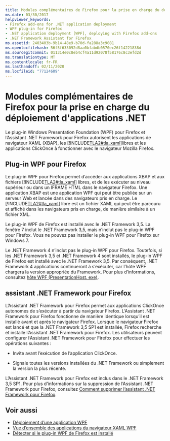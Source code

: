 ```yaml
---
title: Modules complémentaires de Firefox pour la prise en charge du déploiement d'applications .NET
ms.date: 03/30/2017
helpviewer_keywords:
- Firefox add-ons for .NET application deployment
- WPF plug-in for Firefox
- .NET application deployment [WPF], deploying with Firefox add-ons
- .NET Framework Assistant for Firefox
ms.assetid: 2403403b-9b14-48e9-b70d-fa288a3c9081
ms.openlocfilehash: 56f5f633092d8aa0bfabdb0570ec26f14221838d
ms.sourcegitcommit: 011314e0c8eb4cf4a11d92078f58176c8c3efd2d
ms.translationtype: MT
ms.contentlocale: fr-FR
ms.lasthandoff: 02/11/2020
ms.locfileid: "77124609"
---
```

# <a name="firefox-add-ons-to-support-net-application-deployment"></a>Modules complémentaires de Firefox pour la prise en charge du déploiement d'applications .NET
Le plug-in Windows Presentation Foundation (WPF) pour Firefox et l’Assistant .NET Framework pour Firefox autorisent les applications de navigateur XAML (XBAP), les [!INCLUDE[TLA2#tla_xaml](../../../../includes/tla2sharptla-xaml-md.md)]libres et les applications ClickOnce à fonctionner avec le navigateur Mozilla Firefox.  
  
## <a name="wpf-plug-in-for-firefox"></a>Plug-in WPF pour Firefox  
 Le plug-in WPF pour Firefox permet d’accéder aux applications XBAP et aux fichiers [!INCLUDE[TLA2#tla_xaml](../../../../includes/tla2sharptla-xaml-md.md)] libres, et de les exécuter au niveau supérieur ou dans un IFRAME HTML dans le navigateur Firefox. Une application XBAP est une application WPF qui peut être publiée sur un serveur Web et lancée dans des navigateurs pris en charge. Le [!INCLUDE[TLA2#tla_xaml](../../../../includes/tla2sharptla-xaml-md.md)] libre est un fichier XAML qui peut être parcouru et affiché dans les navigateurs pris en charge, de manière similaire à un fichier XML.  
  
 Le plug-in WPF de Firefox est installé avec le .NET Framework 3,5. La fenêtre 7 inclut le .NET Framework 3,5, mais n’inclut pas le plug-in WPF pour Firefox. Vous ne pouvez pas installer le plug-in WPF pour Firefox sur Windows 7.  
  
 Le .NET Framework 4 n’inclut pas le plug-in WPF pour Firefox. Toutefois, si les .NET Framework 3,5 et .NET Framework 4 sont installés, le plug-in WPF de Firefox est installé avec le .NET Framework 3,5. Par conséquent, .NET Framework 4 applications continueront à s’exécuter, car l’hôte WPF chargera la version appropriée du Framework. Pour plus d’informations, consultez [hôte WPF (PresentationHost. exe)](wpf-host-presentationhost-exe.md).  
  
## <a name="net-framework-assistant-for-firefox"></a>assistant .NET Framework pour Firefox  
 L’Assistant .NET Framework pour Firefox permet aux applications ClickOnce autonomes de s’exécuter à partir du navigateur Firefox. L’Assistant .NET Framework pour Firefox fonctionne de manière identique lorsqu’il est installé avant et après le navigateur Firefox. Lorsque le navigateur Firefox est lancé et que la .NET Framework 3,5 SP1 est installée, Firefox recherche et installe l’Assistant .NET Framework pour Firefox. Les utilisateurs peuvent configurer l’Assistant .NET Framework pour Firefox pour effectuer les opérations suivantes :  
  
- Invite avant l’exécution de l’application ClickOnce.  
  
- Signale toutes les versions installées du .NET Framework ou simplement la version la plus récente.  
  
 L’Assistant .NET Framework pour Firefox est inclus dans le .NET Framework 3,5 SP1. Pour plus d’informations sur la suppression de l’Assistant .NET Framework pour Firefox, consultez [Comment supprimer l’assistant .NET Framework pour Firefox](https://support.microsoft.com/help/963707/how-to-remove-the-net-framework-assistant-for-firefox).  
  
## <a name="see-also"></a>Voir aussi

- [Déploiement d’une application WPF](deploying-a-wpf-application-wpf.md)
- [Vue d’ensemble des applications du navigateur XAML WPF](wpf-xaml-browser-applications-overview.md)
- [Détecter si le plug-in WPF de Firefox est installé](how-to-detect-whether-the-wpf-plug-in-for-firefox-is-installed.md)
